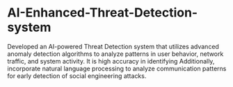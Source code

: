 # AI-Enhanced-Threat-Detection-system
Developed an AI-powered Threat Detection system that utilizes advanced anomaly detection algorithms to analyze patterns in user behavior, network traffic, and system activity.  It is high accuracy in identifying Additionally, incorporate natural language processing to analyze communication patterns for early detection of social engineering attacks.
